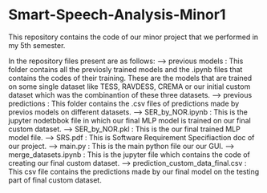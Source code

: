 # Smart-Speech-Analysis-Minor1
This repository contains the code of our minor project that we performed in my 5th semester.

In the repository files present are as follows:
--> previous models : This folder contains all the previosly trained models and the .ipynb files that contains the codes of their training. These are the models that are trained on some single dataset like TESS, RAVDESS, CREMA or our initial custom dataset which was the combinantion of these three datasets.
--> previous predictions : This folder contains the .csv files of predictions made by previos models on different datasets.
--> SER_by_NOR.ipynb : This is the jupyter nodetbbok file in which our final MLP model is trained on our final custom dataset.
--> SER_by_NOR.pkl : This is the our final trained MLP model file.
--> SRS.pdf : This is Software Requirement Specifiaction doc of our project.
--> main.py : This is the main python file our our GUI.
--> merge_datasets.ipynb : This is the jupyter file which contains the code of creating our final custom dataset.
--> prediction_custom_data_final.csv : This csv file contains the predictions made by our final model on the testing part of final custom dataset.
